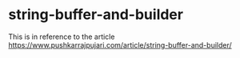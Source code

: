 # string-buffer-and-builder
This is in reference to the article  https://www.pushkarrajpujari.com/article/string-buffer-and-builder/
